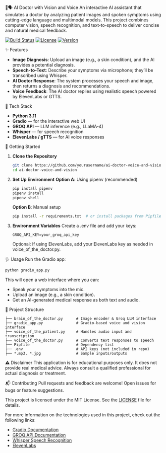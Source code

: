🧠🗣️ AI Doctor with Vision and Voice
An interactive AI assistant that simulates a doctor by analyzing patient images and spoken symptoms using cutting-edge language and multimodal models. This project combines computer vision, speech recognition, and text-to-speech to deliver concise and natural medical feedback.

[![Build Status](https://img.shields.io/badge/build-passing-brightgreen)](https://github.com/yourusername/ai-doctor-voice-and-vision/actions)
[![License](https://img.shields.io/badge/license-MIT-blue)](https://opensource.org/licenses/MIT)
[![Version](https://img.shields.io/badge/version-1.0.0-orange)](https://github.com/yourusername/ai-doctor-voice-and-vision/releases)

✨ Features
- **Image Diagnosis**: Upload an image (e.g., a skin condition), and the AI provides a potential diagnosis.
- **Speech-to-Text**: Describe your symptoms via microphone; they’ll be transcribed using Whisper.
- **AI Doctor Response**: The system processes your speech and image, then returns a diagnosis and recommendations.
- **Voice Feedback**: The AI doctor replies using realistic speech powered by ElevenLabs or GTTS.

🧰 Tech Stack
- **Python 3.11**
- **Gradio** — for the interactive web UI
- **GROQ API** — LLM inference (e.g., LLaMA-4)
- **Whisper** — for speech recognition
- **ElevenLabs / gTTS** — for AI voice responses

🚀 Getting Started
1. **Clone the Repository**
   ```bash
   git clone https://github.com/yourusername/ai-doctor-voice-and-vision.git
   cd ai-doctor-voice-and-vision
   ```
2. **Set Up Environment**
   **Option A**: Using pipenv (recommended)
   ```bash
   pip install pipenv
   pipenv install
   pipenv shell
   ```  
   **Option B**: Manual setup
   ```bash
   pip install -r requirements.txt  # or install packages from Pipfile manually
   ```
3. **Environment Variables**
   Create a .env file and add your keys:
   ```
   GROQ_API_KEY=your_groq_api_key
   ```
   Optional: If using ElevenLabs, add your ElevenLabs key as needed in voice_of_the_doctor.py.

🩺 Usage
Run the Gradio app:
```bash
python gradio_app.py
```
This will open a web interface where you can:
- Speak your symptoms into the mic.
- Upload an image (e.g., a skin condition).
- Get an AI-generated medical response as both text and audio.

📁 Project Structure
```
├── brain_of_the_doctor.py      # Image encoder & Groq LLM interface
├── gradio_app.py               # Gradio-based voice and vision interface
├── voice_of_the_patient.py     # Handles audio input and transcription
├── voice_of_the_doctor.py      # Converts text responses to speech
├── Pipfile                     # Dependency list
├── .env                        # API keys (not included in repo)
├── *.mp3, *.jpg                # Sample inputs/outputs
```

⚠️ Disclaimer
This application is for educational purposes only. It does not provide real medical advice. Always consult a qualified professional for actual diagnosis or treatment.

📬 Contributing
Pull requests and feedback are welcome! Open issues for bugs or feature suggestions.

This project is licensed under the MIT License. See the [LICENSE](LICENSE) file for details.

For more information on the technologies used in this project, check out the following links:
- [Gradio Documentation](https://gradio.app/docs)
- [GROQ API Documentation](https://groq.dev/docs)
- [Whisper Speech Recognition](https://openai.com/research/whisper)
- [ElevenLabs](https://elevenlabs.io/)
